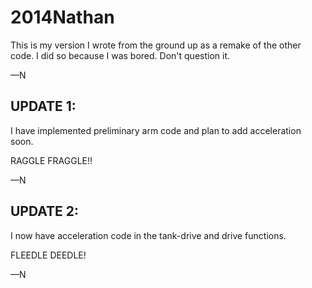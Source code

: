 2014Nathan
==========

This is my version I wrote from the ground up as a remake of the other code. I did so because I was bored. 
Don't question it. 

—N

UPDATE 1:
---------

I have implemented preliminary arm code and plan to add acceleration soon.

RAGGLE FRAGGLE!!

—N

UPDATE 2:
---------

I now have acceleration code in the tank-drive and drive functions.

FLEEDLE DEEDLE!

—N
